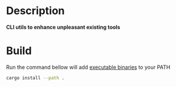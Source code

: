 # Description
**CLI utils to enhance unpleasant existing tools**

# Build

Run the command bellow will add [executable binaries](./src/bin) to your PATH

```bash
cargo install --path .
```
